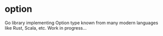 # option

Go library implementing Option type known from many modern languages like Rust, Scala, etc. Work in progress... 